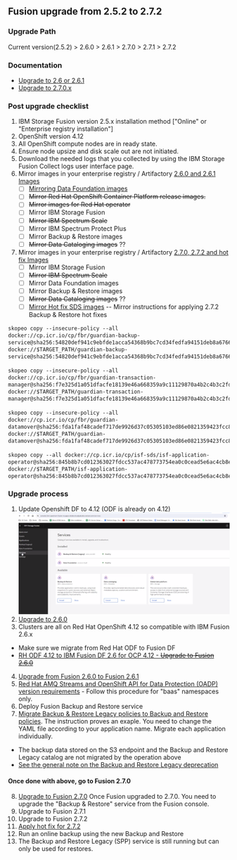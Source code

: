## Fusion upgrade from 2.5.2 to 2.7.2

### Upgrade Path
Current version(2.5.2) > 2.6.0 > 2.6.1 > 2.7.0 > 2.7.1 > 2.7.2

### Documentation
- [Upgrade to 2.6 or 2.6.1](https://www.ibm.com/docs/en/storage-fusion/2.6?topic=upgrading-storage-fusion)
- [Upgrade to 2.7.0.x](https://www.ibm.com/docs/en/storage-fusion-software/2.7.x?topic=upgrading-storage-fusion)

### Post upgrade checklist
1. IBM Storage Fusion version 2.5.x installation method ["Online" or "Enterprise registry installation"]
2. OpenShift version 4.12
3. All OpenShift compute nodes are in ready state.
4. Ensure node upsize and disk scale out are not initiated.
5. Download the needed logs that you collected by using the IBM Storage Fusion Collect logs user interface page.
6. Mirror images in your enterprise registry / Artifactory [2.6.0 and 2.6.1 Images](https://www.ibm.com/docs/en/storage-fusion/2.6?topic=registry-mirroring-storage-fusion-images)
   - [ ] [Mirroring Data Foundation images](https://www.ibm.com/docs/en/storage-fusion/2.6?topic=myier-mirroring-data-foundation-images-deployed-openshift-container-platform-version-412#sds_odf_mirror_images__step_hdp_5j5_fyb)
   - [ ] ~~Mirror Red Hat OpenShift Container Platform release images.~~
   - [ ] ~~Mirror images for Red Hat operator~~
   - [ ] Mirror IBM Storage Fusion
   - [ ] ~~Mirror IBM Spectrum Scale~~
   - [ ] Mirror IBM Spectrum Protect Plus
   - [ ] Mirror Backup & Restore images
   - [ ] ~~Mirror Data Cataloging images~~ ??
7. Mirror images in your enterprise registry / Artifactory [2.7.0, 2.7.2 and hot fix Images](https://www.ibm.com/docs/en/storage-fusion-software/2.7.x?topic=installation-mirroring-your-images-enterprise-registry)
   - [ ] Mirror IBM Storage Fusion
   - [ ] ~~Mirror IBM Spectrum Scale~~
   - [ ] Mirror Data Foundation images
   - [ ] Mirror Backup & Restore images
   - [ ] ~~Mirror Data Cataloging images~~ ??
   - [ ] [Mirror Hot fix SDS images](https://www.ibm.com/support/pages/node/7148289?myns=swgother&mynp=OCSSFETU&mync=E&cm_sp=swgother-_-OCSSFETU-_-E) --
      Mirror instructions for applying 2.7.2 Backup & Restore hot fixes
```
skopeo copy --insecure-policy --all docker://cp.icr.io/cp/fbr/guardian-backup-service@sha256:54820def941c9ebfde1acca54368b9bc7cd34fedfa94151deb8a6766aeedc505 docker://$TARGET_PATH/guardian-backup-service@sha256:54820def941c9ebfde1acca54368b9bc7cd34fedfa94151deb8a6766aeedc505

skopeo copy --insecure-policy --all docker://cp.icr.io/cp/fbr/guardian-transaction-manager@sha256:f7e325d1a051dfacfe18139e46a668359a9c11129870a4b2c4b3c2fdaec615eb docker://$TARGET_PATH/guardian-transaction-manager@sha256:f7e325d1a051dfacfe18139e46a668359a9c11129870a4b2c4b3c2fdaec615eb

skopeo copy --insecure-policy --all docker://cp.icr.io/cp/fbr/guardian-datamover@sha256:fda1faf48cadef717de9926d37c05305103ed86e0821359423fcc8e60f250178 docker://$TARGET_PATH/guardian-datamover@sha256:fda1faf48cadef717de9926d37c05305103ed86e0821359423fcc8e60f250178

skopeo copy --all docker://cp.icr.io/cp/isf-sds/isf-application-operator@sha256:845b8b7cd012363027fdcc537ac478773754ea0c0cead5e6ac4cb8e42f44b650 docker://$TARGET_PATH/isf-application-operator@sha256:845b8b7cd012363027fdcc537ac478773754ea0c0cead5e6ac4cb8e42f44b650
```

### Upgrade process
1. Update Openshift DF to 4.12 (ODF is already on 4.12)
![Fusion Servives version](https://github.com/sanjitc/Cloud-Pak-for-Data/blob/main/images/Fusion-Services.png)
2. [Upgrade to 2.6.0](https://www.ibm.com/docs/en/storage-fusion/2.6?topic=upgrading-storage-fusion)
3. Clusters are all on Red Hat OpenShift 4.12 so compatible with IBM Fusion 2.6.x
  - Make sure we migrate from Red Hat ODF to Fusion DF
  - [RH ODF 4.12 to IBM Fusion DF 2.6 for OCP 4.12 - ~~Upgrade to Fusion 2.6.0~~](https://www.ibm.com/docs/en/storage-fusion/2.6?topic=usf-upgrading-red-hat-openshift-data-foundation-412-storage-fusion-data-foundation-412)
4. [Upgrade from Fusion 2.6.0 to Fusion 2.6.1](https://www.ibm.com/docs/en/storage-fusion/2.6?topic=upgrading-storage-fusion)
5. [Red Hat AMQ Streams and OpenShift API for Data Protection (OADP) version requirements](https://www.ibm.com/docs/en/storage-fusion/2.6?topic=usfs-red-hat-amq-streams-openshift-api-data-protection-oadp-version-requirements) - Follow this procedure for "baas" namespaces only.
6. Deploy Fusion Backup and Restore service
7. [Migrate Backup & Restore Legacy policies to Backup and Restore policies](https://www.ibm.com/docs/en/sfhs/2.7.x?topic=restore-migrating-from-backup-legacy).
    The instruction proves an exaple. You need to change the YAML file according to your application name. Migrate each application individually. 
  - The backup data stored on the S3 endpoint and the Backup and Restore Legacy catalog are not migrated by the operation above
  - [See the general note on the Backup and Restore Legacy deprecation](https://www.ibm.com/docs/en/storage-fusion-software/2.7.x?topic=services-upgrade-prerequisites-backup-restore)
    
#### Once done with above, go to Fusion 2.7.0
8.  [Upgrade to Fusion 2.7.0](https://www.ibm.com/docs/en/storage-fusion-software/2.7.x?topic=upgrading-storage-fusion)
   Once Fusion upgraded to 2.7.0. You need to upgrade the "Backup & Restore" service from the Fusion console. 
10. Upgrade to Fusion 2.7.1
11. Upgrade to Fusion 2.7.2
12. [Apply hot fix for 2.7.2](https://www.ibm.com/support/pages/node/7148289?myns=swgother&mynp=OCSSFETU&mync=E&cm_sp=swgother-_-OCSSFETU-_-E)
13. Run an online backup using the new Backup and Restore
14. The Backup and Restore Legacy (SPP) service is still running but can only be used for restores.

